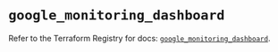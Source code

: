 # `google_monitoring_dashboard`

Refer to the Terraform Registry for docs: [`google_monitoring_dashboard`](https://registry.terraform.io/providers/hashicorp/google/6.19.0/docs/resources/monitoring_dashboard).
